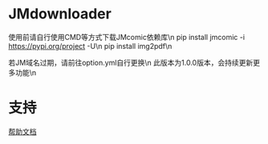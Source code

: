 # JMdownloader

使用前请自行使用CMD等方式下载JMcomic依赖库\n
pip install jmcomic -i https://pypi.org/project -U\n
pip install img2pdf\n

若JM域名过期，请前往option.yml自行更换\n
此版本为1.0.0版本，会持续更新更多功能\n

# 支持

[帮助文档](https://astrbot.soulter.top/center/docs/%E5%BC%80%E5%8F%91/%E6%8F%92%E4%BB%B6%E5%BC%80%E5%8F%91/
)
